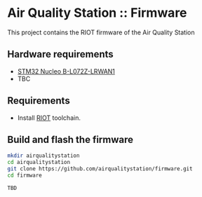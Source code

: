 # Air Quality Station :: Firmware
This project contains the RIOT firmware of the Air Quality Station

## Hardware requirements
* [STM32 Nucleo B-L072Z-LRWAN1](https://www.st.com/en/evaluation-tools/b-l072z-lrwan1.html)
* TBC

## Requirements
* Install [RIOT](https://github.com/RIOT-OS/RIOT/wiki) toolchain.

## Build and flash the firmware

```bash
mkdir airqualitystation
cd airqualitystation
git clone https://github.com/airqualitystation/firmware.git
cd firmware

TBD
```
